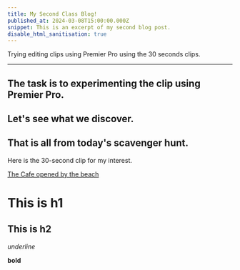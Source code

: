 ```yaml
---
title: My Second Class Blog!
published_at: 2024-03-08T15:00:00.000Z
snippet: This is an excerpt of my second blog post.
disable_html_sanitisation: true
---
```


Trying editing clips using Premier Pro using the 30 seconds clips.

---

## The task is to experimenting the clip using Premier Pro.



## Let's see what we discover.



## That is all from today's scavenger hunt.

Here is the 30-second clip for my interest.

[The Cafe opened by the beach]()

# This is h1

## This is h2

_underline_

**bold**
